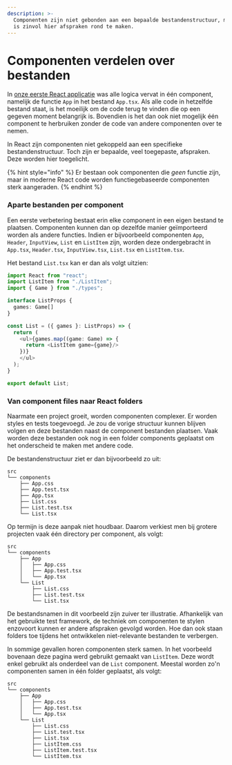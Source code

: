 ```yaml
---
description: >-
  Componenten zijn niet gebonden aan een bepaalde bestandenstructuur, maar het
  is zinvol hier afspraken rond te maken.
---
```


# Componenten verdelen over bestanden

In [onze eerste React applicatie](../../01.-eerste-react-applicatie.md#je-eerste-component) was alle logica vervat in één component, namelijk de functie `App` in het bestand `App.tsx`. Als alle code in hetzelfde bestand staat, is het moeilijk om de code terug te vinden die op een gegeven moment belangrijk is. Bovendien is het dan ook niet mogelijk één component te herbruiken zonder de code van andere componenten over te nemen.

In React zijn componenten niet gekoppeld aan een specifieke bestandenstructuur. Toch zijn er bepaalde, veel toegepaste, afspraken. Deze worden hier toegelicht.

{% hint style="info" %}
Er bestaan ook componenten die _geen_ functie zijn, maar in moderne React code worden functiegebaseerde componenten sterk aangeraden.
{% endhint %}

### Aparte bestanden per component

Een eerste verbetering bestaat erin elke component in een eigen bestand te plaatsen. Componenten kunnen dan op dezelfde manier geïmporteerd worden als andere functies. Indien er bijvoorbeeld componenten `App`, `Header`, `InputView`, `List` en `ListItem` zijn, worden deze ondergebracht in `App.tsx`, `Header.tsx`, `InputView.tsx`, `List.tsx` en `ListItem.tsx`.

Het bestand `List.tsx` kan er dan als volgt uitzien:

```typescript
import React from "react";
import ListItem from "./ListItem";
import { Game } from "./types";

interface ListProps {
  games: Game[]
}

const List = ({ games }: ListProps) => {
  return (
    <ul>{games.map((game: Game) => {
      return <ListItem game={game}/>
    })}
    </ul>
  );
}

export default List;
```

### Van component files naar React folders

Naarmate een project groeit, worden componenten complexer. Er worden styles en tests  toegevoegd. Je zou de vorige structuur kunnen blijven volgen en deze bestanden naast de component bestanden plaatsen. Vaak worden deze bestanden ook nog in een folder components geplaatst om het onderscheid te maken met andere code.

De bestandenstructuur ziet er dan bijvoorbeeld zo uit:

```
src
└── components
    ├── App.css
    ├── App.test.tsx
    ├── App.tsx
    ├── List.css
    ├── List.test.tsx
    └── List.tsx
```

Op termijn is deze aanpak niet houdbaar. Daarom verkiest men bij grotere projecten vaak één directory per component, als volgt:&#x20;

```
src
└── components
    ├── App
    │   ├── App.css
    │   ├── App.test.tsx
    │   └── App.tsx
    └── List
        ├── List.css
        ├── List.test.tsx
        └── List.tsx
```

De bestandsnamen in dit voorbeeld zijn zuiver ter illustratie. Afhankelijk van het gebruikte test framework, de techniek om componenten te stylen enzovoort kunnen er andere afspraken gevolgd worden. Hoe dan ook staan folders toe tijdens het ontwikkelen niet-relevante bestanden te verbergen.&#x20;

In sommige gevallen horen componenten sterk samen. In het voorbeeld bovenaan deze pagina werd gebruikt gemaakt van `ListItem`. Deze wordt enkel gebruikt als onderdeel van de `List` component. Meestal worden zo'n componenten samen in één folder geplaatst, als volgt:

```
src
└── components
    ├── App
    │   ├── App.css
    │   ├── App.test.tsx
    │   └── App.tsx
    └── List
        ├── List.css
        ├── List.test.tsx
        ├── List.tsx
        ├── ListItem.css
        ├── ListItem.test.tsx
        └── ListItem.tsx
```
